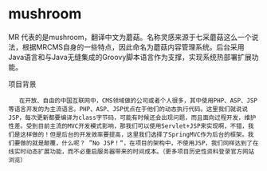 mushroom
========

MR 代表的是mushroom，翻译中文为蘑菇。名称灵感来源于七采蘑菇这么一个说法，根据MRCMS自身的一些特点，因此命名为蘑菇内容管理系统。后台采用Java语言和与Java无缝集成的Groovy脚本语言作为支撑，实现系统热部署扩展功能。



项目背景

       在开放、自由的中国互联网中，CMS领域做的公司或者个人很多，其中使用PHP、ASP、JSP等语言开发的为主流语言。PHP、ASP、JSP优点在于他们的动态执行代码。这里我们就说说JSP，每次更新都要编译为class字节码，可能有时候还会出现问题，而且面向过程开发，维护性差。受到目前主流的MVC开发模式影响，那我们可以使用Servlet+JSP来实现啊，不错，我们是这样做的！但是后台的开发效率要提高，这里我们选择了SpringMVC作为后台的框架。我们要做的就是颠覆，什么呢？ ”No JSP！“，在项目的架构中，不使用JSP，我们同样达到了在线实时动态扩展功能，而不必重启服务器带来的时间成本。（更多项目历史性资料登录官方网站浏览）
       
       
       
